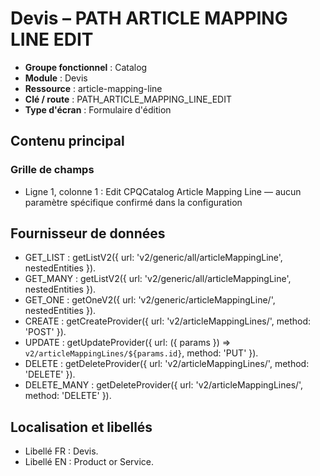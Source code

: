 # Devis – PATH ARTICLE MAPPING LINE EDIT

- **Groupe fonctionnel** : Catalog
- **Module** : Devis
- **Ressource** : article-mapping-line
- **Clé / route** : PATH_ARTICLE_MAPPING_LINE_EDIT
- **Type d'écran** : Formulaire d'édition

## Contenu principal
### Grille de champs
- Ligne 1, colonne 1 : Edit CPQCatalog Article Mapping Line — aucun paramètre spécifique confirmé dans la configuration

## Fournisseur de données
- GET_LIST : getListV2({
  url: 'v2/generic/all/articleMappingLine',
  nestedEntities
}).
- GET_MANY : getListV2({
  url: 'v2/generic/all/articleMappingLine',
  nestedEntities
}).
- GET_ONE : getOneV2({
  url: 'v2/generic/articleMappingLine/',
  nestedEntities
}).
- CREATE : getCreateProvider({
  url: 'v2/articleMappingLines/',
  method: 'POST'
}).
- UPDATE : getUpdateProvider({
  url: ({
    params
  }) => `v2/articleMappingLines/${params.id}`,
  method: 'PUT'
}).
- DELETE : getDeleteProvider({
  url: 'v2/articleMappingLines/',
  method: 'DELETE'
}).
- DELETE_MANY : getDeleteProvider({
  url: 'v2/articleMappingLines/',
  method: 'DELETE'
}).

## Localisation et libellés
- Libellé FR : Devis.
- Libellé EN : Product or Service.